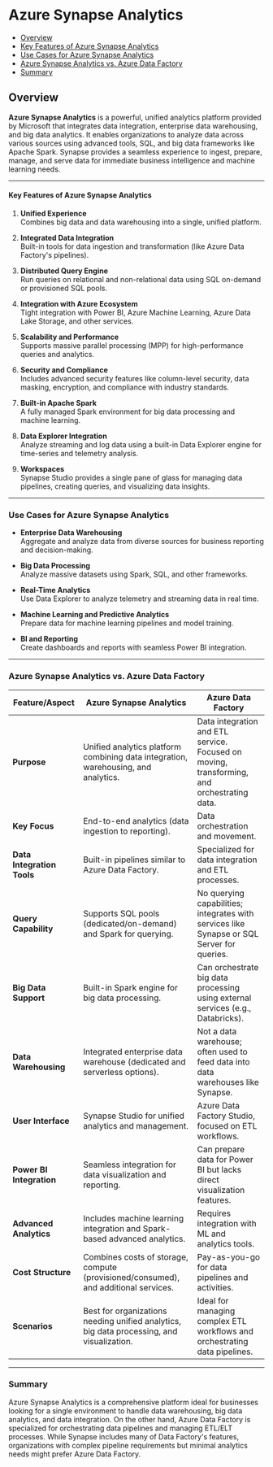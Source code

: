 # Azure Synapse Analytics

* [Overview](#overview)
* [Key Features of Azure Synapse Analytics](#key-features-of-azure-synapse-analytics)
* [Use Cases for Azure Synapse Analytics](#use-cases-for-azure-synapse-analytics)
* [Azure Synapse Analytics vs. Azure Data Factory](#azure-synapse-analytics-vs-azure-data-factory)
* [Summary](#summary)

## Overview
**Azure Synapse Analytics** is a powerful, unified analytics platform provided by Microsoft that integrates data integration, enterprise data warehousing, and big data analytics. It enables organizations to analyze data across various sources using advanced tools, SQL, and big data frameworks like Apache Spark. Synapse provides a seamless experience to ingest, prepare, manage, and serve data for immediate business intelligence and machine learning needs.

---

#### Key Features of Azure Synapse Analytics

1. **Unified Experience**  
   Combines big data and data warehousing into a single, unified platform.

2. **Integrated Data Integration**  
   Built-in tools for data ingestion and transformation (like Azure Data Factory's pipelines).

3. **Distributed Query Engine**  
   Run queries on relational and non-relational data using SQL on-demand or provisioned SQL pools.

4. **Integration with Azure Ecosystem**  
   Tight integration with Power BI, Azure Machine Learning, Azure Data Lake Storage, and other services.

5. **Scalability and Performance**  
   Supports massive parallel processing (MPP) for high-performance queries and analytics.

6. **Security and Compliance**  
   Includes advanced security features like column-level security, data masking, encryption, and compliance with industry standards.

7. **Built-in Apache Spark**  
   A fully managed Spark environment for big data processing and machine learning.

8. **Data Explorer Integration**  
   Analyze streaming and log data using a built-in Data Explorer engine for time-series and telemetry analysis.

9. **Workspaces**  
   Synapse Studio provides a single pane of glass for managing data pipelines, creating queries, and visualizing data insights.

---

### Use Cases for Azure Synapse Analytics

- **Enterprise Data Warehousing**  
  Aggregate and analyze data from diverse sources for business reporting and decision-making.

- **Big Data Processing**  
  Analyze massive datasets using Spark, SQL, and other frameworks.

- **Real-Time Analytics**  
  Use Data Explorer to analyze telemetry and streaming data in real time.

- **Machine Learning and Predictive Analytics**  
  Prepare data for machine learning pipelines and model training.

- **BI and Reporting**  
  Create dashboards and reports with seamless Power BI integration.

---

### Azure Synapse Analytics vs. Azure Data Factory

| Feature/Aspect                  | Azure Synapse Analytics                         | Azure Data Factory                              |
|---------------------------------|------------------------------------------------|------------------------------------------------|
| **Purpose**                     | Unified analytics platform combining data integration, warehousing, and analytics. | Data integration and ETL service. Focused on moving, transforming, and orchestrating data. |
| **Key Focus**                   | End-to-end analytics (data ingestion to reporting). | Data orchestration and movement. |
| **Data Integration Tools**      | Built-in pipelines similar to Azure Data Factory. | Specialized for data integration and ETL processes. |
| **Query Capability**            | Supports SQL pools (dedicated/on-demand) and Spark for querying. | No querying capabilities; integrates with services like Synapse or SQL Server for queries. |
| **Big Data Support**            | Built-in Spark engine for big data processing. | Can orchestrate big data processing using external services (e.g., Databricks). |
| **Data Warehousing**            | Integrated enterprise data warehouse (dedicated and serverless options). | Not a data warehouse; often used to feed data into data warehouses like Synapse. |
| **User Interface**              | Synapse Studio for unified analytics and management. | Azure Data Factory Studio, focused on ETL workflows. |
| **Power BI Integration**        | Seamless integration for data visualization and reporting. | Can prepare data for Power BI but lacks direct visualization features. |
| **Advanced Analytics**          | Includes machine learning integration and Spark-based advanced analytics. | Requires integration with ML and analytics tools. |
| **Cost Structure**              | Combines costs of storage, compute (provisioned/consumed), and additional services. | Pay-as-you-go for data pipelines and activities. |
| **Scenarios**                   | Best for organizations needing unified analytics, big data processing, and visualization. | Ideal for managing complex ETL workflows and orchestrating data pipelines. |

---

### Summary

Azure Synapse Analytics is a comprehensive platform ideal for businesses looking for a single environment to handle data warehousing, big data analytics, and data integration. On the other hand, Azure Data Factory is specialized for orchestrating data pipelines and managing ETL/ELT processes. While Synapse includes many of Data Factory's features, organizations with complex pipeline requirements but minimal analytics needs might prefer Azure Data Factory.
